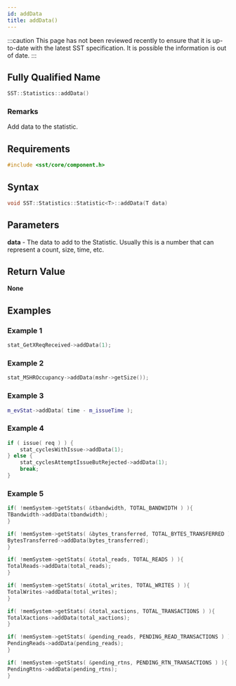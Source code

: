 ```yaml
---
id: addData
title: addData()
---
```

:::caution
This page has not been reviewed recently to ensure that it is up-to-date with the latest SST specification. It is possible the information is out of date.
:::
## Fully Qualified Name
```cpp
SST::Statistics::addData()
```

### Remarks
Add data to the statistic.

## Requirements

```cpp
#include <sst/core/component.h>
```

## Syntax

```cpp
void SST::Statistics::Statistic<T>::addData(T data)
```

## Parameters

**data** - The data to add to the Statistic. Usually this is a number that can represent a count, size, time, etc.

## Return Value

**None**

## Examples

### Example 1
```cpp
stat_GetXReqReceived->addData(1);
```

### Example 2
```cpp
stat_MSHROccupancy->addData(mshr->getSize());
```

### Example 3
```cpp
m_evStat->addData( time - m_issueTime );
```

### Example 4
```cpp
if ( issue( req ) ) {
    stat_cyclesWithIssue->addData(1);
} else {
    stat_cyclesAttemptIssueButRejected->addData(1);
    break;
}
```


### Example 5
```cpp
if( !memSystem->getStats( &tbandwidth, TOTAL_BANDWIDTH ) ){
TBandwidth->addData(tbandwidth);
}

if( !memSystem->getStats( &bytes_transferred, TOTAL_BYTES_TRANSFERRED ) ){
BytesTransferred->addData(bytes_transferred);
}

if( !memSystem->getStats( &total_reads, TOTAL_READS ) ){
TotalReads->addData(total_reads);
}

if( !memSystem->getStats( &total_writes, TOTAL_WRITES ) ){
TotalWrites->addData(total_writes);
}

if( !memSystem->getStats( &total_xactions, TOTAL_TRANSACTIONS ) ){
TotalXactions->addData(total_xactions);
}

if( !memSystem->getStats( &pending_reads, PENDING_READ_TRANSACTIONS ) ){
PendingReads->addData(pending_reads);
}

if( !memSystem->getStats( &pending_rtns, PENDING_RTN_TRANSACTIONS ) ){
PendingRtns->addData(pending_rtns);
}
```
